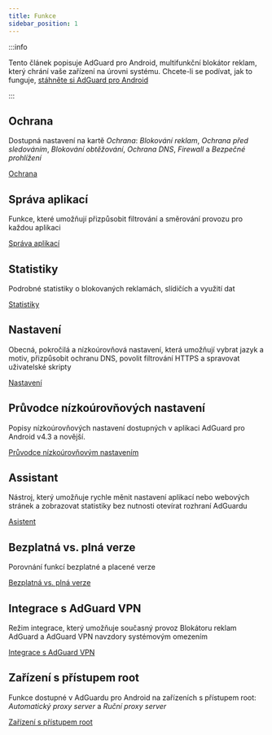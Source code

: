 ```yaml
---
title: Funkce
sidebar_position: 1
---
```


:::info

Tento článek popisuje AdGuard pro Android, multifunkční blokátor reklam, který chrání vaše zařízení na úrovni systému. Chcete-li se podívat, jak to funguje, [stáhněte si AdGuard pro Android](https://agrd.io/download-kb-adblock)

:::

## Ochrana

Dostupná nastavení na kartě _Ochrana_: _Blokování reklam_, _Ochrana před sledováním_, _Blokování obtěžování_, _Ochrana DNS_, _Firewall_ a _Bezpečné prohlížení_

[Ochrana](/adguard-for-android/features/protection/protection.md)

## Správa aplikací

Funkce, které umožňují přizpůsobit filtrování a směrování provozu pro každou aplikaci

[Správa aplikací](/adguard-for-android/features/app-management.md)

## Statistiky

Podrobné statistiky o blokovaných reklamách, slídičích a využití dat

[Statistiky](/adguard-for-android/features/statistics.md)

## Nastavení

Obecná, pokročilá a nízkoúrovňová nastavení, která umožňují vybrat jazyk a motiv, přizpůsobit ochranu DNS, povolit filtrování HTTPS a spravovat uživatelské skripty

[Nastavení](/adguard-for-android/features/settings.md)

## Průvodce nízkoúrovňových nastavení

Popisy nízkoúrovňových nastavení dostupných v aplikaci AdGuard pro Android v4.3 a novější.

[Průvodce nízkoúrovňovým nastavením](/adguard-for-android/features/low-level-settings.md)

## Assistant

Nástroj, který umožňuje rychle měnit nastavení aplikací nebo webových stránek a zobrazovat statistiky bez nutnosti otevírat rozhraní AdGuardu

[Asistent](/adguard-for-android/features/assistant.md)

## Bezplatná vs. plná verze

Porovnání funkcí bezplatné a placené verze

[Bezplatná vs. plná verze](/adguard-for-android/features/free-vs-full.mdx)

## Integrace s AdGuard VPN

Režim integrace, který umožňuje současný provoz Blokátoru reklam AdGuard a AdGuard VPN navzdory systémovým omezením

[Integrace s AdGuard VPN](/adguard-for-android/features/integration-with-vpn.md)

## Zařízení s přístupem root

Funkce dostupné v AdGuardu pro Android na zařízeních s přístupem root: _Automatický proxy server_ a _Ruční proxy server_

[Zařízení s přístupem root](/adguard-for-android/features/rooted.md)
